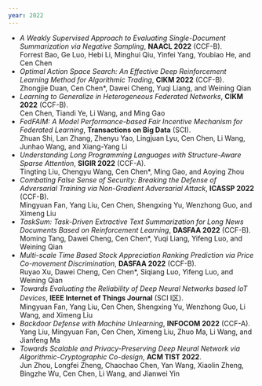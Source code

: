 ```yaml
---
year: 2022
---
```


- *A Weakly Supervised Approach to Evaluating Single-Document Summarization via Negative Sampling*, **NAACL 2022** (CCF-B).  
   Forrest Bao, Ge Luo, Hebi Li, Minghui Qiu, Yinfei Yang, Youbiao He, and Cen Chen
- *Optimal Action Space Search: An Effective Deep Reinforcement Learning Method for Algorithmic Trading*, **CIKM 2022** (CCF-B).  
   Zhongjie Duan, Cen Chen\*, Dawei Cheng, Yuqi Liang, and Weining Qian 
- *Learning to Generalize in Heterogeneous Federated Networks*, **CIKM 2022** (CCF-B).  
   Cen Chen, Tiandi Ye, Li Wang, and Ming Gao
- *FedFAIM: A Model Performance-based Fair Incentive Mechanism for Federated Learning*, **Transactions on Big Data** (SCI).  
   Zhuan Shi, Lan Zhang, Zhenyu Yao, Lingjuan Lyu, Cen Chen, Li Wang, Junhao Wang, and Xiang-Yang Li
- *Understanding Long Programming Languages with Structure-Aware Sparse Attention*, **SIGIR 2022** (CCF-A).  
   Tingting Liu, Chengyu Wang, Cen Chen\*, Ming Gao, and Aoying Zhou
- *Combating False Sense of Security: Breaking the Defense of Adversarial Training via Non-Gradient Adversarial Attack*, **ICASSP 2022** (CCF-B).  
   Mingyuan Fan, Yang Liu, Cen Chen, Shengxing Yu, Wenzhong Guo, and Ximeng Liu
- *TaskSum: Task-Driven Extractive Text Summarization for Long News Documents Based on Reinforcement Learning*, **DASFAA 2022** (CCF-B).  
   Moming Tang, Dawei Cheng, Cen Chen\*, Yuqi Liang, Yifeng Luo, and Weining Qian
- *Multi-scale Time Based Stock Appreciation Ranking Prediction via Price Co-movement Discrimination*, **DASFAA 2022** (CCF-B).  
   Ruyao Xu, Dawei Cheng, Cen Chen\*, Siqiang Luo, Yifeng Luo, and Weining Qian
- *Towards Evaluating the Reliability of Deep Neural Networks based IoT Devices*, **IEEE Internet of Things Journal** (SCI I区).  
   Mingyuan Fan, Yang Liu, Cen Chen, Shengxing Yu, Wenzhong Guo, Li Wang, and Ximeng Liu
- *Backdoor Defense with Machine Unlearning*, **INFOCOM 2022** (CCF-A).  
   Yang Liu, Mingyuan Fan, Cen Chen, Ximeng Liu, Zhuo Ma, Li Wang, and Jianfeng Ma
- *Towards Scalable and Privacy-Preserving Deep Neural Network via Algorithmic-Cryptographic Co-design*, **ACM TIST 2022**.  
   Jun Zhou, Longfei Zheng, Chaochao Chen, Yan Wang, Xiaolin Zheng, Bingzhe Wu, Cen Chen, Li Wang, and Jianwei Yin
